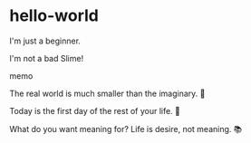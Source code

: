 # hello-world

I'm just a beginner.

I'm not a bad Slime!



memo

The real world is much smaller than the imaginary. 👔

Today is the first day of the rest of your life. 🥂

What do you want meaning for? Life is desire, not meaning. 📚
